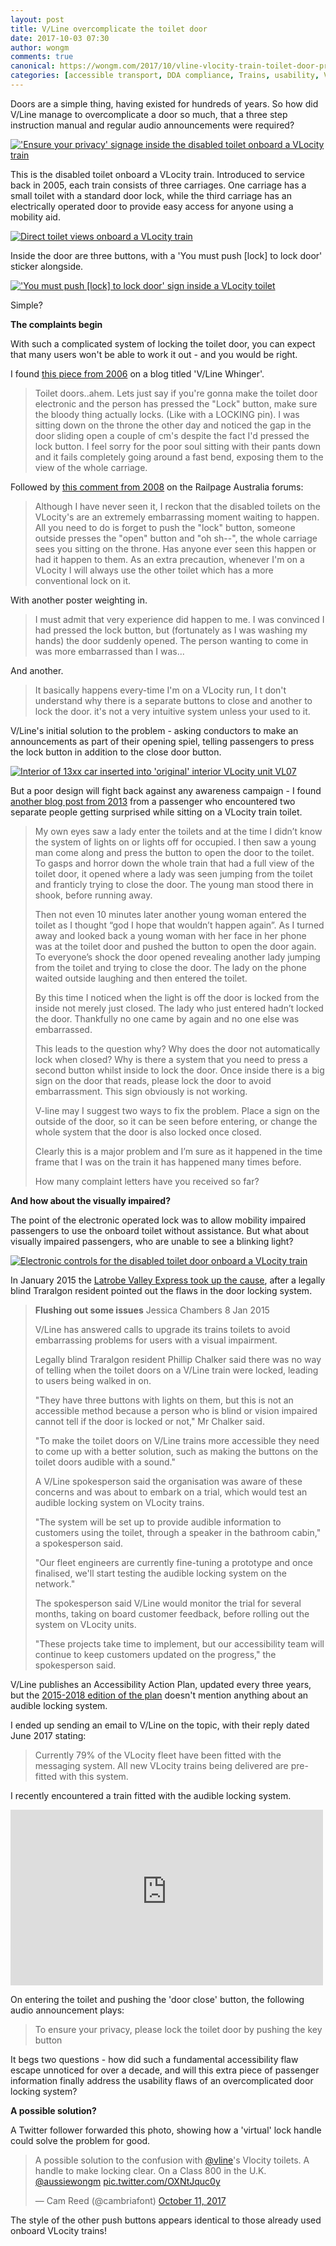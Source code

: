 ```yaml
---
layout: post
title: V/Line overcomplicate the toilet door
date: 2017-10-03 07:30
author: wongm
comments: true
canonical: https://wongm.com/2017/10/vline-vlocity-train-toilet-door-privacy/
categories: [accessible transport, DDA compliance, Trains, usability, V/Line, VLocity]
---
```

Doors are a simple thing, having existed for hundreds of years. So how did V/Line manage to overcomplicate a door so much, that a three step instruction manual and regular audio announcements were required?

<a href="http://railgallery.wongm.com/vline-carriage-interiors/F119_3885.jpg.html"><img src="http://railgallery.wongm.com/cache/vline-carriage-interiors/F119_3885_500.jpg" alt="'Ensure your privacy' signage inside the disabled toilet onboard a VLocity train" /></a>

This is the disabled toilet onboard a VLocity train. Introduced to service back in 2005, each train consists of three carriages. One carriage has a small toilet with a standard door lock, while the third carriage has an electrically operated door to provide easy access for anyone using a mobility aid.

<a href="http://railgallery.wongm.com/vline-carriage-interiors/F119_3887.jpg.html"><img src="http://railgallery.wongm.com/cache/vline-carriage-interiors/F119_3887_750.jpg" alt="Direct toilet views onboard a VLocity train" /></a>

Inside the door are three buttons, with a 'You must push [lock] to lock door' sticker alongside.

<a href="http://railgallery.wongm.com/vline-carriage-interiors/F119_6289.jpg.html"><img src="http://railgallery.wongm.com/cache/vline-carriage-interiors/F119_6289_750.jpg" alt="'You must push [lock] to lock door' sign inside a VLocity toilet" /></a>

Simple?

<strong>The complaints begin</strong>

With such a complicated system of locking the toilet door, you can expect that many users won't be able to work it out - and you would be right. 

I found <a href="http://vlinewhinger.blogspot.com.au/2006/10/vlocity-trains-white-elephant.html" target="_blank">this piece from 2006</a> on a blog titled 'V/Line Whinger'.

<blockquote>Toilet doors..ahem.
Lets just say if you're gonna make the toilet door electronic and the person has pressed the "Lock" button, make sure the bloody thing actually locks. (Like with a LOCKING pin).
I was sitting down on the throne the other day and noticed the gap in the door sliding open a couple of cm's despite the fact I'd pressed the lock button. 
I feel sorry for the poor soul sitting with their pants down and it fails completely going around a fast bend, exposing them to the view of the whole carriage.</blockquote>

Followed by <a href="https://www.railpage.com.au/f-p1008319.htm#1008319" target="_blank">this comment from 2008</a> on the Railpage Australia forums:

<blockquote>Although I have never seen it, I reckon that the disabled toilets on the VLocity's are an extremely embarrassing moment waiting to happen.
All you need to do is forget to push the "lock" button, someone outside presses the "open" button and "oh sh--", the whole carriage sees you sitting on the throne.
Has anyone ever seen this happen or had it happen to them.
As an extra precaution, whenever I'm on a VLocity I will always use the other toilet which has a more conventional lock on it.</blockquote>

With another poster weighting in.

<blockquote>I must admit that very experience did happen to me. I was convinced I had pressed the lock button, but (fortunately as I was washing my hands) the door suddenly opened.  The person wanting to come in was more embarrassed than I was...</blockquote>

And another.

<blockquote>It basically happens every-time I'm on a VLocity run, I t don't understand why there is a separate buttons to close and another to lock the door. it's not a very intuitive system unless your used to it.</blockquote>

V/Line's initial solution to the problem - asking conductors to make an announcements as part of their opening spiel, telling passengers to press the lock button in addition to the close door button.

<a href="http://railgallery.wongm.com/vline-carriage-interiors/F119_3882.jpg.html"><img src="http://railgallery.wongm.com/cache/vline-carriage-interiors/F119_3882_500.jpg" alt="Interior of 13xx car inserted into 'original' interior VLocity unit VL07" /></a>

But a poor design will fight back against any awareness campaign - I found <a href="http://youbeautienews.blogspot.com.au/2013/04/dear-v-line-no-one-wants-to-bare-thier.html" target="_blank">another blog post from 2013</a> from a passenger who encountered two separate people getting surprised while sitting on a VLocity train toilet.

<blockquote>My own eyes saw a lady enter the toilets and at the time I didn’t know the system of lights on or lights off for occupied. I then saw a young man come along and press the button to open the door to the toilet. To gasps and horror down the whole train that had a full view of the toilet door, it opened where a lady was seen jumping from the toilet and franticly trying to close the door. The young man stood there in shook, before running away.

Then not even 10 minutes later another young woman entered the toilet as I thought “god I hope that wouldn’t happen again”. As I turned away and looked back a young woman with her face in her phone was at the toilet door and pushed the button to open the door again. To everyone’s shock the door opened revealing another lady jumping from the toilet and trying to close the door. The lady on the phone waited outside laughing and then entered the toilet.

By this time I noticed when the light is off the door is locked from the inside not merely just closed. The lady who just entered hadn’t locked the door. Thankfully no one came by again and no one else was embarrassed.

This leads to the question why? Why does the door not automatically lock when closed? Why is there a system that you need to press a second button whilst inside to lock the door. Once inside there is a big sign on the door that reads, please lock the door to avoid embarrassment. This sign obviously is not working.

V-line may I suggest two ways to fix the problem. Place a sign on the outside of the door, so it can be seen before entering, or change the whole system that the door is also locked once closed.

Clearly this is a major problem and I’m sure as it happened in the time frame that I was on the train it has happened many times before.

How many complaint letters have you received so far?</blockquote>

<strong>And how about the visually impaired?</strong>

The point of the electronic operated lock was to allow mobility impaired passengers to use the onboard toilet without assistance. But what about visually impaired passengers, who are unable to see a blinking light?


<a href="http://railgallery.wongm.com/vline-carriage-interiors/F119_3834.jpg.html"><img src="http://railgallery.wongm.com/cache/vline-carriage-interiors/F119_3834_500.jpg" alt="Electronic controls for the disabled toilet door onboard a VLocity train" /></a>

In January 2015 the <a href="http://www.latrobevalleyexpress.com.au/story/2802949/flushing-out-some-issues/" target="_blank">Latrobe Valley Express took up the cause</a>, after a legally blind Traralgon resident pointed out the flaws in the door locking system.

<blockquote><strong>Flushing out some issues</strong>
Jessica Chambers
8 Jan 2015

V/Line has answered calls to upgrade its trains toilets to avoid embarrassing problems for users with a visual impairment.

Legally blind Traralgon resident Phillip Chalker said there was no way of telling when the toilet doors on a V/Line train were locked, leading to users being walked in on.

"They have three buttons with lights on them, but this is not an accessible method because a person who is blind or vision impaired cannot tell if the door is locked or not," Mr Chalker said.

"To make the toilet doors on V/Line trains more accessible they need to come up with a better solution, such as making the buttons on the toilet doors audible with a sound."

A V/Line spokesperson said the organisation was aware of these concerns and was about to embark on a trial, which would test an audible locking system on VLocity trains.

"The system will be set up to provide audible information to customers using the toilet, through a speaker in the bathroom cabin," a spokesperson said.

"Our fleet engineers are currently fine-tuning a prototype and once finalised, we'll start testing the audible locking system on the network."

The spokesperson said V/Line would monitor the trial for several months, taking on board customer feedback, before rolling out the system on VLocity units.

"These projects take time to implement, but our accessibility team will continue to keep customers updated on the progress," the spokesperson said.</blockquote>

V/Line publishes an Accessibility Action Plan, updated every three years, but the <a href="https://www.vline.com.au/getattachment/cceff0fc-a6fc-4e46-a0bb-b535831ccbe5/Accessibility-Action-Plan-2012-2015" target="_blank">2015-2018 edition of the plan</a> doesn't mention anything about an audible locking system.

I ended up sending an email to V/Line on the topic, with their reply dated June 2017 stating:

<blockquote>Currently 79% of the VLocity fleet have been fitted with the messaging system. All new VLocity trains being delivered are pre-fitted with this system.</blockquote>

I recently encountered a train fitted with the audible locking system.

<iframe width="500" height="281" src="https://www.youtube-nocookie.com/embed/vIXpSaOFrRg?rel=0" frameborder="0" allowfullscreen></iframe>

On entering the toilet and pushing the 'door close' button, the following audio announcement plays:

<blockquote>To ensure your privacy, please lock the toilet door by pushing the key button</blockquote>

It begs two questions - how did such a fundamental accessibility flaw escape unnoticed for over a decade, and will this extra piece of passenger information finally address the usability flaws of an overcomplicated door locking system?

<strong>A possible solution?</strong>

A Twitter follower forwarded this photo, showing how a 'virtual' lock handle could solve the problem for good.

<blockquote class="twitter-tweet" data-lang="en"><p lang="en" dir="ltr">A possible solution to the confusion with <a href="https://twitter.com/VLine?ref_src=twsrc%5Etfw">@vline</a>&#39;s Vlocity toilets. A handle to make locking clear. On a Class 800 in the U.K. <a href="https://twitter.com/aussiewongm?ref_src=twsrc%5Etfw">@aussiewongm</a> <a href="https://t.co/OXNtJquc0y">pic.twitter.com/OXNtJquc0y</a></p>&mdash; Cam Reed (@cambriafont) <a href="https://twitter.com/cambriafont/status/918200967354445825?ref_src=twsrc%5Etfw">October 11, 2017</a></blockquote>
<script async src="//platform.twitter.com/widgets.js" charset="utf-8"></script>

The style of the other push buttons appears identical to those already used onboard VLocity trains!
